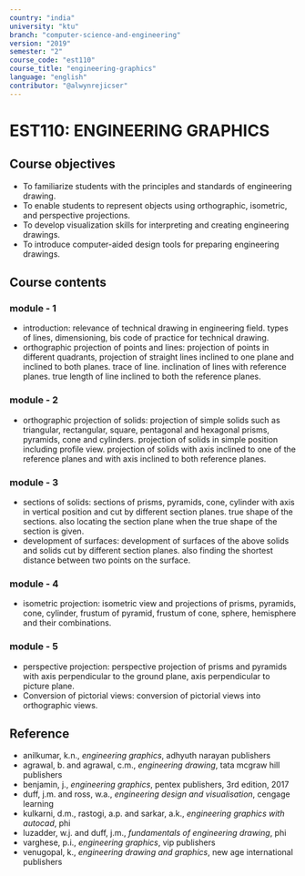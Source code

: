 ```yaml
---
country: "india"
university: "ktu"
branch: "computer-science-and-engineering"
version: "2019"
semester: "2"
course_code: "est110"
course_title: "engineering-graphics"
language: "english"
contributor: "@alwynrejicser"
---
```


# EST110: ENGINEERING GRAPHICS

## Course objectives

- To familiarize students with the principles and standards of engineering drawing.
- To enable students to represent objects using orthographic, isometric, and perspective projections.
- To develop visualization skills for interpreting and creating engineering drawings.
- To introduce computer-aided design tools for preparing engineering drawings.

## Course contents

### module - 1  
- introduction: relevance of technical drawing in engineering field. types of lines, dimensioning, bis code of practice for technical drawing.  
- orthographic projection of points and lines: projection of points in different quadrants, projection of straight lines inclined to one plane and inclined to both planes. trace of line. inclination of lines with reference planes. true length of line inclined to both the reference planes.  

### module - 2  
- orthographic projection of solids: projection of simple solids such as triangular, rectangular, square, pentagonal and hexagonal prisms, pyramids, cone and cylinders. projection of solids in simple position including profile view. projection of solids with axis inclined to one of the reference planes and with axis inclined to both reference planes.  

### module - 3  
- sections of solids: sections of prisms, pyramids, cone, cylinder with axis in vertical position and cut by different section planes. true shape of the sections. also locating the section plane when the true shape of the section is given.  
- development of surfaces: development of surfaces of the above solids and solids cut by different section planes. also finding the shortest distance between two points on the surface.  

### module - 4  
- isometric projection: isometric view and projections of prisms, pyramids, cone, cylinder, frustum of pyramid, frustum of cone, sphere, hemisphere and their combinations.  

### module - 5  
- perspective projection: perspective projection of prisms and pyramids with axis perpendicular to the ground plane, axis perpendicular to picture plane. 
- Conversion of pictorial views: conversion of pictorial views into orthographic views.   

## Reference 

- anilkumar, k.n., *engineering graphics*, adhyuth narayan publishers  
- agrawal, b. and agrawal, c.m., *engineering drawing*, tata mcgraw hill publishers  
- benjamin, j., *engineering graphics*, pentex publishers, 3rd edition, 2017  
- duff, j.m. and ross, w.a., *engineering design and visualisation*, cengage learning  
- kulkarni, d.m., rastogi, a.p. and sarkar, a.k., *engineering graphics with autocad*, phi  
- luzadder, w.j. and duff, j.m., *fundamentals of engineering drawing*, phi  
- varghese, p.i., *engineering graphics*, vip publishers  
- venugopal, k., *engineering drawing and graphics*, new age international publishers  
